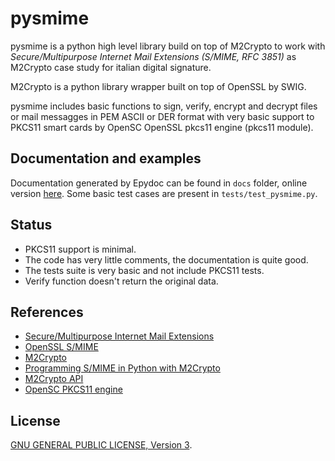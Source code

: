 # pysmime

pysmime is a python high level library build on top of M2Crypto to work with
*Secure/Multipurpose Internet Mail Extensions (S/MIME, RFC 3851)* as M2Crypto
case study for italian digital signature.

M2Crypto is a python library wrapper built on top of OpenSSL by SWIG.

pysmime includes basic functions to sign, verify, encrypt and decrypt
files or mail messagges in PEM ASCII or DER format with very basic support to
PKCS11 smart cards by OpenSC OpenSSL pkcs11 engine (pkcs11 module).

## Documentation and examples
Documentation generated by Epydoc can be found in `docs` folder, online version
[here](http://packages.python.org/pysmime).
Some basic test cases are present in `tests/test_pysmime.py`.


## Status
* PKCS11 support is minimal.
* The code has very little comments, the documentation is quite good.
* The tests suite is very basic and not include PKCS11 tests.
* Verify function doesn't return the original data.

## References
* [Secure/Multipurpose Internet Mail Extensions](https://www.ietf.org/rfc/rfc3851.txt)
* [OpenSSL S/MIME](https://www.openssl.org/docs/apps/smime.html)
* [M2Crypto](http://chandlerproject.org/bin/view/Projects/MeTooCrypto)
* [Programming S/MIME in Python with M2Crypto](http://svn.osafoundation.org/m2crypto/trunk/doc/howto.smime.html)
* [M2Crypto API](http://www.heikkitoivonen.net/m2crypto/api/)
* [OpenSC PKCS11 engine](https://www.opensc-project.org/opensc/wiki/engine_pkcs11)

## License
[GNU GENERAL PUBLIC LICENSE, Version 3](https://www.gnu.org/licenses/gpl.html).
